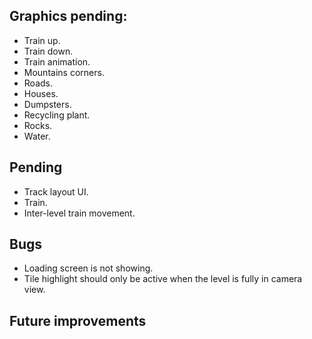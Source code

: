 ## Graphics pending:
- Train up.
- Train down.
- Train animation.
- Mountains corners.
- Roads.
- Houses.
- Dumpsters.
- Recycling plant.
- Rocks.
- Water.

## Pending
- Track layout UI.
- Train.
- Inter-level train movement.

## Bugs
- Loading screen is not showing.
- Tile highlight should only be active when the level is fully in camera view.

## Future improvements

